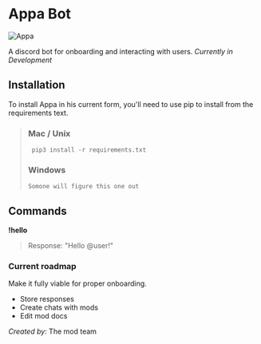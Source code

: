 # Appa Bot
![Appa](https://github.com/yankskwesi/Appa/tree/master/images/profile_pic.jpg)


A discord bot for onboarding and interacting with users. *Currently in Development*


## Installation
To install Appa in his current form, you'll need to use pip to install from the requirements text. 


> ### Mac / Unix
> ` pip3 install -r requirements.txt`
> ### Windows
> ` Somone will figure this one out `


## Commands
**!hello**
> Response: "Hello @user!"


### Current roadmap
Make it fully viable for proper onboarding.
* Store responses
* Create chats with mods
* Edit mod docs


*Created by:* The mod team

